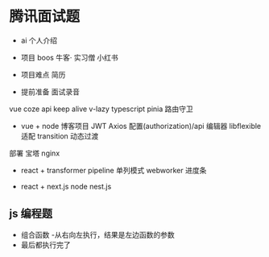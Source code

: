 # 腾讯面试题
- ai 
 个人介绍
- 项目
 boos 牛客· 实习僧 小红书

- 项目难点 简历
- 提前准备 面试录音


vue coze api
keep alive
v-lazy
typescript
pinia
路由守卫

- vue + node 博客项目
JWT 
Axios 配置(authorization)/api
编辑器
libflexible 适配
transition 动态过渡

部署 宝塔 nginx

- react + transformer
 pipeline
 单列模式
 webworker
 进度条

- react + next.js node nest.js

## js 编程题
 - 组合函数
 -从右向左执行，结果是左边函数的参数
 - 最后都执行完了


